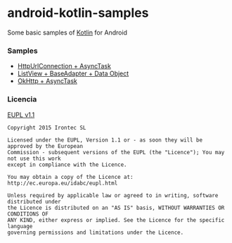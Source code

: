 # android-kotlin-samples

Some basic samples of [Kotlin](http://kotlinlang.org/) for Android

### Samples

- [HttpUrlConnection + AsyncTask](https://github.com/irontec/android-kotlin-samples/tree/master/HttpUrlConnection%20%2B%20AsyncTask)
- [ListView + BaseAdapter + Data Object](https://github.com/irontec/android-kotlin-samples/tree/master/ListView%20%2B%20BaseAdapter%20%2B%20Data%20Object)
- [OkHttp + AsyncTask](https://github.com/irontec/android-kotlin-samples/tree/master/OkHttp%20%2B%20AsyncTask) 

### Licencia

[EUPL v1.1](https://github.com/irontec/android-kotlin-samples/blob/master/LICENSE.txt)

```
Copyright 2015 Irontec SL

Licensed under the EUPL, Version 1.1 or - as soon they will be approved by the European
Commission - subsequent versions of the EUPL (the "Licence"); You may not use this work
except in compliance with the Licence.

You may obtain a copy of the Licence at:
http://ec.europa.eu/idabc/eupl.html

Unless required by applicable law or agreed to in writing, software distributed under 
the Licence is distributed on an "AS IS" basis, WITHOUT WARRANTIES OR CONDITIONS OF 
ANY KIND, either express or implied. See the Licence for the specific language 
governing permissions and limitations under the Licence.
```
